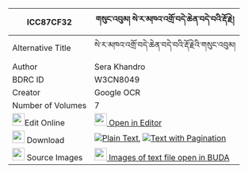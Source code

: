 |ICC87CF32|གསུང་འབུམ། སེ་ར་མཁའ་འགྲོ་བདེ་ཆེན་བདེ་བའི་རྡོ་རྗེ། 
| --- | --- 
|Alternative Title |སེ་ར་མཁའ་འགྲོ་བདེ་ཆེན་བདེ་བའི་རྡོ་རྗེའི་གསུང་འབུམ།
|Author| Sera Khandro
|BDRC ID | W3CN8049
|Creator | Google OCR
|Number of Volumes| 7
|<img width="25" src="https://img.icons8.com/color/25/000000/edit-property.png">Edit Online| [<img width="25" src="https://avatars.githubusercontent.com/u/45091458?s=200&v=4"> Open in Editor](http://editor.openpecha.org/ICC87CF32)
|<img width="25" src="https://img.icons8.com/fluent/48/000000/download-2.png"/>  Download | [![](https://img.icons8.com/color/20/000000/txt.png)Plain Text](https://github.com/Openpecha/ICC87CF32/releases/download/v1/sungbum_sera_khandro_dechen_de_plain_ICC87CF32.zip), [![](https://img.icons8.com/color/20/000000/txt.png)Text with Pagination](https://github.com/Openpecha/ICC87CF32/releases/download/v1/sungbum_sera_khandro_dechen_de_pages_ICC87CF32.zip)
|<img width="25" src="https://img.icons8.com/plasticine/100/000000/pictures-folder.png"/>  Source Images | [<img width="25" src="https://library.bdrc.io/icons/BUDA-small.svg"> Images of text file open in BUDA](https://library.bdrc.io/show/bdr:W3CN8049)